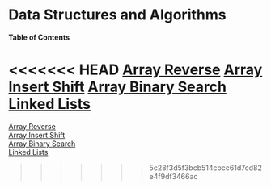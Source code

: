 # Data Structures and Algorithms

**Table of Contents**

<<<<<<< HEAD
[Array Reverse](/java/ArrayReverse/README.md)
[Array Insert Shift](/java/ArrayInsertShift/README.md)
[Array Binary Search](/java/ArrayBinarySearch/README.md)
[Linked Lists](/java/datastructures/README.md)
=======
[Array Reverse](/java/ArrayReverse/README.md)   
[Array Insert Shift](/java/ArrayInsertShift/README.md)   
[Array Binary Search](/java/ArrayBinarySearch/README.md)   
[Linked Lists](/java/datastructures/README.md)

>>>>>>> 5c28f3d5f3bcb514cbcc61d7cd82e4f9df3466ac
